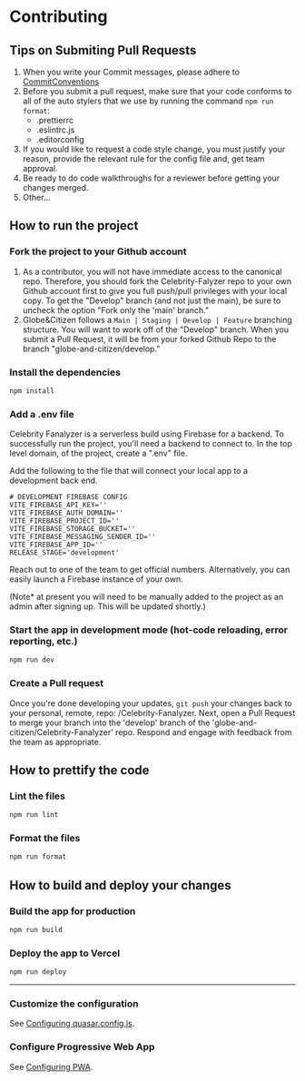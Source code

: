 # Contributing

## Tips on Submiting Pull Requests

1. When you write your Commit messages, please adhere to [CommitConventions](https://www.conventionalcommits.org/en/v1.0.0/)
2. Before you submit a pull request, make sure that your code conforms to all of the auto stylers that we use by running the command `npm run format`:
   - .prettierrc
   - .eslintrc.js
   - .editorconfig
3. If you would like to request a code style change, you must justify your reason, provide the relevant rule for the config file and, get team approval.
4. Be ready to do code walkthroughs for a reviewer before getting your changes merged.
5. Other...

## How to run the project

### Fork the project to your Github account 
1. As a contributor, you will not have immediate access to the canonical repo. Therefore, you should fork the Celebrity-Falyzer repo to your own Github account first to give you full push/pull privileges with your local copy. To get the "Develop" branch (and not just the main), be sure to uncheck the option "Fork only the 'main' branch."   
2. Globe&Citizen follows a `Main | Staging | Develop | Feature` branching structure. You will want to work off of the "Develop" branch. When you submit a Pull Request, it will be from your forked Github Repo to the branch "globe-and-citizen/develop." 

### Install the dependencies

```bash
npm install
```

### Add a .env file
Celebrity Fanalyzer is a serverless build using Firebase for a backend. To successfully run the project, you'll need a backend to connect to. In the top level domain, of the project, create a ".env" file.

Add the following to the file that will connect your local app to a development back end.

```
# DEVELOPMENT FIREBASE CONFIG
VITE_FIREBASE_API_KEY=''
VITE_FIREBASE_AUTH_DOMAIN=''
VITE_FIREBASE_PROJECT_ID=''
VITE_FIREBASE_STORAGE_BUCKET=''
VITE_FIREBASE_MESSAGING_SENDER_ID=''
VITE_FIREBASE_APP_ID=''
RELEASE_STAGE='development'
```

Reach out to one of the team to get official numbers. Alternatively, you can easily launch a Firebase instance of your own.

(Note* at present you will need to be manually added to the project as an admin after signing up. This will be updated shortly.)  

### Start the app in development mode (hot-code reloading, error reporting, etc.)

```bash
npm run dev
```

### Create a Pull request

Once you're done developing your updates, `git push` your changes back to your personal, remote, repo: <user-name>/Celebrity-Fanalyzer. 
Next, open a Pull Request to merge your branch into the 'develop' branch of the 'globe-and-citizen/Celebrity-Fanalyzer' repo. 
Respond and engage with feedback from the team as appropriate.


## How to prettify the code

### Lint the files

```bash
npm run lint
```

### Format the files

```bash
npm run format
```

## How to build and deploy your changes

### Build the app for production

```bash
npm run build
```

### Deploy the app to Vercel

<!-- TODO: This process will be automated -->

```bash
npm run deploy
```

---

### Customize the configuration

See [Configuring quasar.config.js](https://v2.quasar.dev/quasar-cli-vite/quasar-config-js).

### Configure Progressive Web App

See [Configuring PWA](https://quasar.dev/quasar-cli-vite/developing-pwa/introduction).
